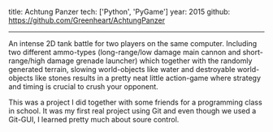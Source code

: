 title: Achtung Panzer
tech: ['Python', 'PyGame']
year: 2015
github: https://github.com/Greenheart/AchtungPanzer

---

An intense 2D tank battle for two players on the same computer. Including two different ammo-types (long-range/low damage main cannon and short-range/high damage grenade launcher) which together with the randomly generated terrain, slowing world-objects like water and destroyable world-objects like stones results in a pretty neat little action-game where strategy and timing is crucial to crush your opponent.

This was a project I did together with some friends for a programming class in school. It was my first real project using Git and even though we used a Git-GUI, I learned pretty much about soure control.
